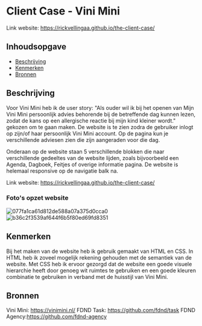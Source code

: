 # Client Case - Vini Mini

Link website: https://rickvellingaa.github.io/the-client-case/

## Inhoudsopgave

  * [Beschrijving](#beschrijving)
  * [Kenmerken](#kenmerken)
  * [Bronnen](#bronnen)

## Beschrijving

Voor Vini Mini heb ik de user story: "Als ouder wil ik bij het openen van Mijn Vini Mini persoonlijk advies behorende bij de betreffende dag kunnen lezen, zodat de kans op een allergische reactie bij mijn kind kleiner wordt." gekozen om te gaan maken. De website is te zien zodra de gebruiker inlogt op zijn/of haar persoonlijk Vini Mini account. Op de pagina kun je verschillende adviesen zien die zijn aangeraden voor die dag. 

Onderaan op de website staan 5 verschillende blokken die naar verschillende gedeeltes van de website lijden, zoals bijvoorbeeld een Agenda, Dagboek, Feitjes of overige informatie pagina. De website is helemaal responsive op de navigatie balk na.

Link website: https://rickvellingaa.github.io/the-client-case/

### Foto's opzet website

![077fa1ca61d812de588a07a375d0cca0](https://user-images.githubusercontent.com/112856287/195430728-8ddac3df-6eb0-4b14-8d01-f339d1054a4a.png)
![b36c2f3539af644f6b5f80ed69fd8351](https://user-images.githubusercontent.com/112856287/195430720-747e319e-d883-40ca-9671-08e9b598aa50.png)

## Kenmerken

Bij het maken van de website heb ik gebruik gemaakt van HTML en CSS. In HTML heb ik zoveel mogelijk rekening gehouden met de semantiek van de website. Met CSS heb ik ervoor gezorgd dat de website een goede visuele hierarchie heeft door genoeg wit ruimtes te gebruiken en een goede kleuren combinatie te gebruiken in verband met de huisstijl van Vini Mini. 

## Bronnen

Vini Mini: https://vinimini.nl/
FDND Task: https://github.com/fdnd/task
FDND Agency:https://github.com/fdnd-agency
